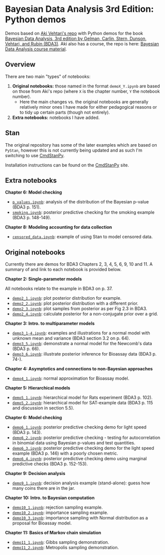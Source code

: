 # Bayesian Data Analysis 3rd Edition: Python demos

Demos based on [Aki Vehtari's repo](https://github.com/avehtari/BDA_py_demos) with Python demos for the book [Bayesian Data
Analysis, 3rd edition by Gelman, Carlin, Stern, Dunson, Vehtari, and Rubin (BDA3)](http://www.stat.columbia.edu/~gelman/book/). Aki also has a course, the repo is here: [Bayesian Data Analysis course material](https://github.com/avehtari/BDA_course_Aalto).

## Overview

There are two main "types" of notebooks:

1. **Original notebooks:** those named in the format `demoX_Y.ipynb` are based on those from Aki's repo (where `X` is the chapter number, `Y` the notebook number). 
    * Here the main changes vs. the original notebooks are generally relatively minor ones I have made for either pedagogical reasons or to tidy up certain parts (though not entirely). 
2. **Extra notebooks:** notebooks I have added.

## Stan

The original repository has some of the later examples which are based on `PyStan`, however this is not currently being updated and as such I'm switching to use [CmdStanPy](https://cmdstanpy.readthedocs.io/en/stable-0.9.65/index.html).

Installation instructions can be found on the [CmdStanPy](https://cmdstanpy.readthedocs.io/en/stable-0.9.65/index.html) site.
## Extra notebooks

**Chapter 6: Model checking**

* [`p_values.ipynb`](demos_ch6/p_values.ipynb): analysis of the distribution of the Bayesian p-value (BDA3 p. 151).
* [`smoking.ipynb`](demos_ch6/smoking.ipynb): posterior predictive checking for the smoking example (BDA3 p. 148-149).

**Chapter 8: Modeling accounting for data collection**
* [`censored_data.ipynb`](demos_ch8/censored_data.ipynb): example of using Stan to model censored data.
## Original notebooks

Currently there are demos for BDA3 Chapters 2, 3, 4, 5, 6, 9, 10 and 11. A summary of and link to each notebook is provided below.


**Chapter 2: Single-parameter models**

All notebooks relate to the example in BDA3 on p. 37. 

* [`demo2_1.ipynb`](demos_ch2/demo2_1.ipynb): plot posterior distribution for example.
* [`demo2_2.ipynb`](demos_ch2/demo2_2.ipynb): plot posterior distribution with a different prior.
* [`demo2_3.ipynb`](demos_ch2/demo2_3.ipynb): plot samples from posterior as per Fig 2.3 in BDA3.
* [`demo2_4.ipynb`](demos_ch2/demo2_4.ipynb): calculate posterior for a non-conjugate prior over a grid.


**Chapter 3: Intro. to multiparameter models**

* [`demo3_1-4.ipynb`](demos_ch3/demo3_1-4.ipynb): examples and illustrations for a normal model with unknown mean and variance (BDA3 section 3.2 on p. 64).
* [`demo3_5.ipynb`](demos_ch3/demo3_5.ipynb): demonstrate a normal model for the Newcomb's data (BDA3 p. 66).
* [`demo3_6.ipynb`](demos_ch3/demo3_6.ipynb): illustrate posterior inference for Bioassay data (BDA3 p. 74-).


**Chapter 4: Asymptotics and connections to non-Bayesian approaches**

* [`demo4_1.ipynb`](demos_ch4/demo4_1.ipynb): normal approximation for Bioassay model.


**Chapter 5: Hierarchical models**

* [`demo5_1.ipynb`](demos_ch5/demo5_1.ipynb): hierarchical model for Rats experiment (BDA3 p. 102).
* [`demo5_2.ipynb`](demos_ch5/demo5_2.ipynb): hierarchical model for SAT-example data (BDA3 p. 115 and discussion in section 5.5).

**Chapter 6: Model checking**

* [`demo6_1.ipynb`](demos_ch6/demo6_1.ipynb): posterior predictive checking demo for light speed (BDA3 p. 143).
* [`demo6_2.ipynb`](demos_ch6/demo6_2.ipynb): posterior predictive checking - testing for autocorrelation in binomial data using Bayesian p-values and test quantities.
* [`demo6_3.ipynb`](demos_ch6/demo6_3.ipynb): posterior predictive checking demo for the light speed example (BDA3 p. 146) with a poorly chosen metric.
* [`demo6_4.ipynb`](demos_ch6/demo6_4.ipynb): posterior predictive checking demo using marginal predictive checks (BDA3 p. 152-153).

**Chapter 9: Decision analysis**

* [`demo9_1.ipynb`](demos_ch9/demo9_1.ipynb): decision analysis example (stand-alone): guess how many coins there are in the jar.


**Chapter 10: Intro. to Bayesian computation**

* [`demo10_1.ipynb`](demos_ch10/demo10_1.ipynb): rejection sampling example.
* [`demo10_2.ipynb`](demos_ch10/demo10_2.ipynb): importance sampling example.
* [`demo10_3.ipynb`](demos_ch10/demo10_3.ipynb): importance sampling with Normal distribution as a proposal for Bioassay model.


**Chapter 11: Basics of Markov chain simulation**

* [`demo11_1.ipynb`](demos_ch11/demo11_1.ipynb): Gibbs sampling demonstration.
* [`demo11_2.ipynb`](demos_ch11/demo11_2.ipynb): Metropolis sampling demonstration.
